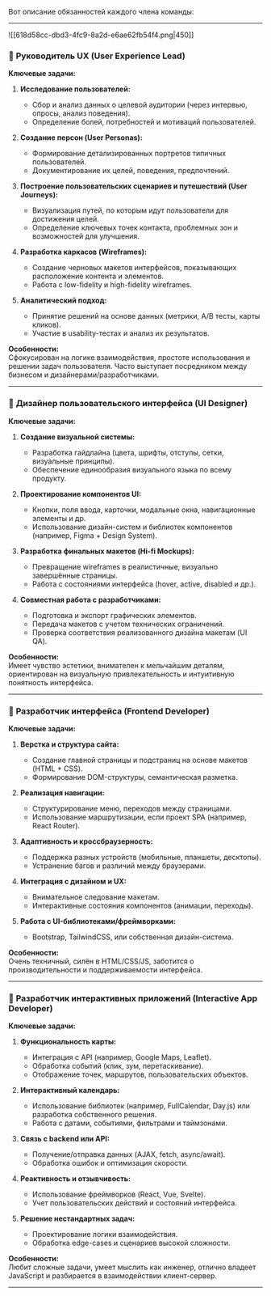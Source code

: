 Вот описание обязанностей каждого члена команды:

---

![[618d58cc-dbd3-4fc9-8a2d-e6ae62fb54f4.png|450]]

### 🧠 **Руководитель UX (User Experience Lead)**

**Ключевые задачи:**

1. **Исследование пользователей:**
    
    - Сбор и анализ данных о целевой аудитории (через интервью, опросы, анализ поведения).
    - Определение болей, потребностей и мотиваций пользователей.
        
2. **Создание персон (User Personas):**
    
    - Формирование детализированных портретов типичных пользователей.
    - Документирование их целей, поведения, предпочтений.
        
3. **Построение пользовательских сценариев и путешествий (User Journeys):**
    
    - Визуализация путей, по которым идут пользователи для достижения целей.
    - Определение ключевых точек контакта, проблемных зон и возможностей для улучшения.
        
4. **Разработка каркасов (Wireframes):**
    
    - Создание черновых макетов интерфейсов, показывающих расположение контента и элементов.
    - Работа с low-fidelity и high-fidelity wireframes.
        
5. **Аналитический подход:**
    
    - Принятие решений на основе данных (метрики, A/B тесты, карты кликов).
    - Участие в usability-тестах и анализ их результатов.
        

**Особенности:**  
Сфокусирован на логике взаимодействия, простоте использования и решении задач пользователя. Часто выступает посредником между бизнесом и дизайнерами/разработчиками.

---

### 🎨 **Дизайнер пользовательского интерфейса (UI Designer)**

**Ключевые задачи:**

1. **Создание визуальной системы:**
    
    - Разработка гайдлайна (цвета, шрифты, отступы, сетки, визуальные принципы).
    - Обеспечение единообразия визуального языка по всему продукту.
        
2. **Проектирование компонентов UI:**
    
    - Кнопки, поля ввода, карточки, модальные окна, навигационные элементы и др.
    - Использование дизайн-систем и библиотек компонентов (например, Figma + Design System).
        
3. **Разработка финальных макетов (Hi-fi Mockups):**
    
    - Превращение wireframes в реалистичные, визуально завершённые страницы.
    - Работа с состояниями интерфейса (hover, active, disabled и др.).
        
4. **Совместная работа с разработчиками:**
    
    - Подготовка и экспорт графических элементов.
    - Передача макетов с учетом технических ограничений.
    - Проверка соответствия реализованного дизайна макетам (UI QA).
        

**Особенности:**  
Имеет чувство эстетики, внимателен к мельчайшим деталям, ориентирован на визуальную привлекательность и интуитивную понятность интерфейса.

---

### 🧱 **Разработчик интерфейса (Frontend Developer)**

**Ключевые задачи:**

1. **Верстка и структура сайта:**
    
    - Создание главной страницы и подстраниц на основе макетов (HTML + CSS).
    - Формирование DOM-структуры, семантическая разметка.
        
2. **Реализация навигации:**
    
    - Структурирование меню, переходов между страницами.
    - Использование маршрутизации, если проект SPA (например, React Router).
        
3. **Адаптивность и кроссбраузерность:**
    
    - Поддержка разных устройств (мобильные, планшеты, десктопы).
    - Устранение багов и различий между браузерами.
        
4. **Интеграция с дизайном и UX:**
    
    - Внимательное следование макетам.
    - Интерактивные состояния компонентов (анимации, переходы).
        
5. **Работа с UI-библиотеками/фреймворками:**
    
    - Bootstrap, TailwindCSS, или собственная дизайн-система.
        

**Особенности:**  
Очень техничный, силён в HTML/CSS/JS, заботится о производительности и поддерживаемости интерфейса.

---

### 🧩 **Разработчик интерактивных приложений (Interactive App Developer)**

**Ключевые задачи:**

1. **Функциональность карты:**
    
    - Интеграция с API (например, Google Maps, Leaflet).
    - Обработка событий (клик, зум, перетаскивание).
    - Отображение точек, маршрутов, пользовательских объектов.
        
2. **Интерактивный календарь:**
    
    - Использование библиотек (например, FullCalendar, Day.js) или разработка собственного решения.
    - Работа с датами, событиями, фильтрами и таймзонами.
        
3. **Связь с backend или API:**
    
    - Получение/отправка данных (AJAX, fetch, async/await).
    - Обработка ошибок и оптимизация скорости.
        
4. **Реактивность и отзывчивость:**
    
    - Использование фреймворков (React, Vue, Svelte).
    - Учет пользовательских действий и состояний интерфейса.
        
5. **Решение нестандартных задач:**
    
    - Проектирование логики взаимодействия.
    - Обработка edge-cases и сценариев высокой сложности.
        

**Особенности:**  
Любит сложные задачи, умеет мыслить как инженер, отлично владеет JavaScript и разбирается в взаимодействии клиент-сервер.

---

